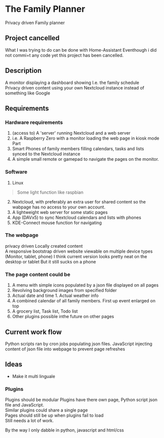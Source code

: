 # The Family Planner
Privacy driven Family planner

## Project cancelled
What I was trying to do can be done with Home-Assistant
Eventhough i did not commi=t any code yet this project has been cancelled.

## Description 
A monitor displaying a dashboard showing I.e. the family schedule   
Privacy driven content using your own Nextcloud instance instead of something like Google  

## Requirements  

### Hardware requirements 
1. (access to) A 'server' running Nextcloud and a web server
3. i.e. A Raspberry Zero with a monitor loading the web page in kiosk mode Part 
4. Smart Phones of family members filling calendars, tasks and lists synced to the Nextcloud instance  
5. A simple small remote or gamepad to navigate the pages on the monitor.  

### Software 
1. Linux 
> Some light function like raspbian  
2. Nextcloud, with preferably an extra user for shared content so the wabpage has no access to your own account.
3. A lightweight web server for some static pages 
5. App (DAVx5) to sync Nextcloud calendars and lists with phones
6. KDE-Connect mouse function for navigating   

### The webpage  
privacy driven Locally created content  
A responsive bootstrap driven website viewable on multiple device types (Monitor, tablet, phone) 
I think current version looks pretty neat on the desktop or tablet But it still sucks on a phone  

### The page content could be 
1. A menu with simple icons populated by a json file displayed on all pages  
1. Revolving background images from specified folder 
1. Actual date and time 1. Actual weather info  
1. A combined calendar of all family members. First up event enlarged on top 
2. A grocery list, Task list, Todo list 
4. Other plugins possible inthe future on other pages  

## Current work flow
Python scripts ran by cron jobs populating json files. JavaScript injecting content of json file into webpage to prevent page refreshes 


## Ideas
- Make it multi linguale

### Plugins 
Plugins should be modular Plugins have there own page, Python script json file and JavaScript.  
Similar plugins could share a single page  
Pages should still be up when plugins fail to load  
Still needs a lot of work.



By the way I only dabble in python, javascript and html/css
